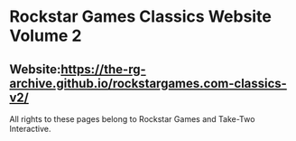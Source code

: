 # Rockstar Games Classics Website Volume 2

## Website:https://the-rg-archive.github.io/rockstargames.com-classics-v2/

All rights to these pages belong to Rockstar Games and Take-Two Interactive.
